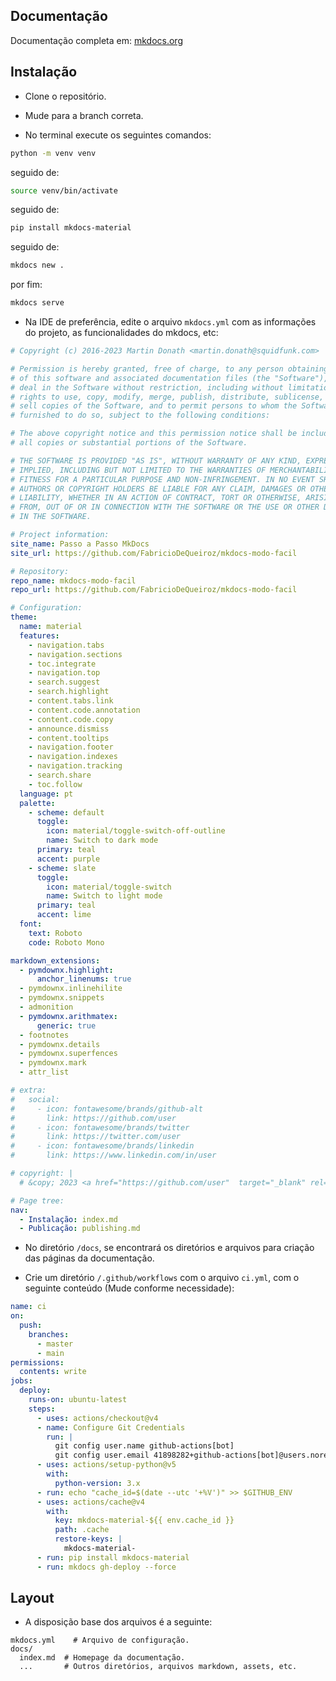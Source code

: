 ## Documentação

Documentação completa em: [mkdocs.org](https://www.mkdocs.org)

## Instalação

- Clone o repositório.

- Mude para a branch correta.

- No terminal execute os seguintes comandos:
``` bash
python -m venv venv
```
seguido de:
``` bash
source venv/bin/activate
```
seguido de:
``` bash
pip install mkdocs-material
```
seguido de:
``` bash
mkdocs new .
```
por fim: 
``` bash
mkdocs serve
```

- Na IDE de preferência, edite o arquivo `mkdocs.yml` com as informações do projeto, as funcionalidades do mkdocs, etc:
``` yml
# Copyright (c) 2016-2023 Martin Donath <martin.donath@squidfunk.com>

# Permission is hereby granted, free of charge, to any person obtaining a copy
# of this software and associated documentation files (the "Software"), to
# deal in the Software without restriction, including without limitation the
# rights to use, copy, modify, merge, publish, distribute, sublicense, and/or
# sell copies of the Software, and to permit persons to whom the Software is
# furnished to do so, subject to the following conditions:

# The above copyright notice and this permission notice shall be included in
# all copies or substantial portions of the Software.

# THE SOFTWARE IS PROVIDED "AS IS", WITHOUT WARRANTY OF ANY KIND, EXPRESS OR
# IMPLIED, INCLUDING BUT NOT LIMITED TO THE WARRANTIES OF MERCHANTABILITY,
# FITNESS FOR A PARTICULAR PURPOSE AND NON-INFRINGEMENT. IN NO EVENT SHALL THE
# AUTHORS OR COPYRIGHT HOLDERS BE LIABLE FOR ANY CLAIM, DAMAGES OR OTHER
# LIABILITY, WHETHER IN AN ACTION OF CONTRACT, TORT OR OTHERWISE, ARISING
# FROM, OUT OF OR IN CONNECTION WITH THE SOFTWARE OR THE USE OR OTHER DEALINGS
# IN THE SOFTWARE.

# Project information:
site_name: Passo a Passo MkDocs
site_url: https://github.com/FabricioDeQueiroz/mkdocs-modo-facil

# Repository:
repo_name: mkdocs-modo-facil
repo_url: https://github.com/FabricioDeQueiroz/mkdocs-modo-facil

# Configuration:
theme:
  name: material
  features:
    - navigation.tabs
    - navigation.sections
    - toc.integrate
    - navigation.top
    - search.suggest
    - search.highlight
    - content.tabs.link
    - content.code.annotation
    - content.code.copy
    - announce.dismiss
    - content.tooltips
    - navigation.footer
    - navigation.indexes
    - navigation.tracking
    - search.share
    - toc.follow
  language: pt
  palette:
    - scheme: default
      toggle:
        icon: material/toggle-switch-off-outline 
        name: Switch to dark mode
      primary: teal
      accent: purple 
    - scheme: slate 
      toggle:
        icon: material/toggle-switch
        name: Switch to light mode    
      primary: teal
      accent: lime
  font:
    text: Roboto
    code: Roboto Mono

markdown_extensions:
  - pymdownx.highlight:
      anchor_linenums: true
  - pymdownx.inlinehilite
  - pymdownx.snippets
  - admonition
  - pymdownx.arithmatex:
      generic: true
  - footnotes
  - pymdownx.details
  - pymdownx.superfences
  - pymdownx.mark
  - attr_list

# extra:
#   social:
#     - icon: fontawesome/brands/github-alt
#       link: https://github.com/user
#     - icon: fontawesome/brands/twitter
#       link: https://twitter.com/user
#     - icon: fontawesome/brands/linkedin
#       link: https://www.linkedin.com/in/user

# copyright: |
  # &copy; 2023 <a href="https://github.com/user"  target="_blank" rel="noopener">Name</a>

# Page tree:
nav:
  - Instalação: index.md
  - Publicação: publishing.md
```

- No diretório `/docs`, se encontrará os diretórios e arquivos para criação das páginas da documentação.

- Crie um diretório `/.github/workflows` com o arquivo `ci.yml`, com o seguinte conteúdo (Mude conforme necessidade):
``` yml
name: ci 
on:
  push:
    branches:
      - master 
      - main
permissions:
  contents: write
jobs:
  deploy:
    runs-on: ubuntu-latest
    steps:
      - uses: actions/checkout@v4
      - name: Configure Git Credentials
        run: |
          git config user.name github-actions[bot]
          git config user.email 41898282+github-actions[bot]@users.noreply.github.com
      - uses: actions/setup-python@v5
        with:
          python-version: 3.x
      - run: echo "cache_id=$(date --utc '+%V')" >> $GITHUB_ENV 
      - uses: actions/cache@v4
        with:
          key: mkdocs-material-${{ env.cache_id }}
          path: .cache
          restore-keys: |
            mkdocs-material-
      - run: pip install mkdocs-material 
      - run: mkdocs gh-deploy --force
```

## Layout

- A disposição base dos arquivos é a seguinte:
```
mkdocs.yml    # Arquivo de configuração.
docs/
  index.md  # Homepage da documentação.
  ...       # Outros diretórios, arquivos markdown, assets, etc.
```